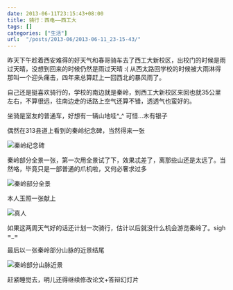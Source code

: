 ```yaml
---
date: 2013-06-11T23:15:43+08:00
title: 骑行：西电——西工大
tags: []
categories: ["生活"]
url:  "/posts/2013-06/2013-06-11_23-15-43/"
---
```


昨天下午趁着西安难得的好天气和春哥骑车去了西工大新校区，出校门的时候是雨过天晴，没想到回来的时候仍然是雨过天晴 :( 从西太路回学校的时候被大雨淋得那叫一个迎头痛击，四年来总算赶上一回西北的暴风雨了。

自己还是挺喜欢骑行的，学校的南边就是秦岭，到西工大新校区来回也就35公里左右，不算很远，往南边走的话路上空气还算不错，透透气也蛮好的。

坐骑是室友的普通车，好想有一辆山地哇^\_^ 可惜...木有银子

偶然在313县道上看到的秦岭纪念碑，当然得来一张

![秦岭纪念碑](http://7xojrx.com1.z0.glb.clouddn.com/images/misc/qinling_monument.jpg)

秦岭部分全景一张，第一次用全景试了下，效果忒差了，离那些山还是太远了。当然咯，毕竟只是一部普通的爪机啦，又何必奢求过多

![秦岭部分全景](http://7xojrx.com1.z0.glb.clouddn.com/images/misc/qinling_all.jpg)

本人玉照一张献上

![真人](http://7xojrx.com1.z0.glb.clouddn.com/images/misc/me_qinling.jpg)

如果这两周天气好的话还计划一次骑行，估计以后就没什么机会游览秦岭了。sigh =\_=

最后以一张秦岭部分山脉的近景结尾

![秦岭部分山脉近景](http://7xojrx.com1.z0.glb.clouddn.com/images/misc/qinling_near.jpg)

赶紧睡觉去，明儿还得继续修改论文+答辩幻灯片